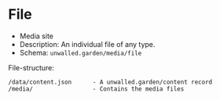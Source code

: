 # File

 - Media site
 - Description: An individual file of any type.
 - Schema: `unwalled.garden/media/file`

File-structure:

```
/data/content.json      - A unwalled.garden/content record
/media/                 - Contains the media files
```
